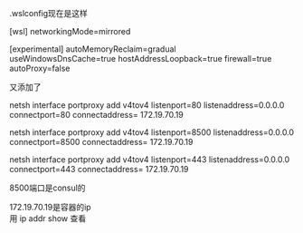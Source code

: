 .wslconfig现在是这样

[wsl]
networkingMode=mirrored

[experimental]
autoMemoryReclaim=gradual  
useWindowsDnsCache=true
hostAddressLoopback=true
firewall=true
autoProxy=false


又添加了

netsh interface portproxy add v4tov4 listenport=80 listenaddress=0.0.0.0 connectport=80 connectaddress= 172.19.70.19


netsh interface portproxy add v4tov4 listenport=8500 listenaddress=0.0.0.0 connectport=8500 connectaddress= 172.19.70.19


netsh interface portproxy add v4tov4 listenport=443 listenaddress=0.0.0.0 connectport=443 connectaddress= 172.19.70.19

8500端口是consul的  

172.19.70.19是容器的ip  
用 ip addr show 查看  

